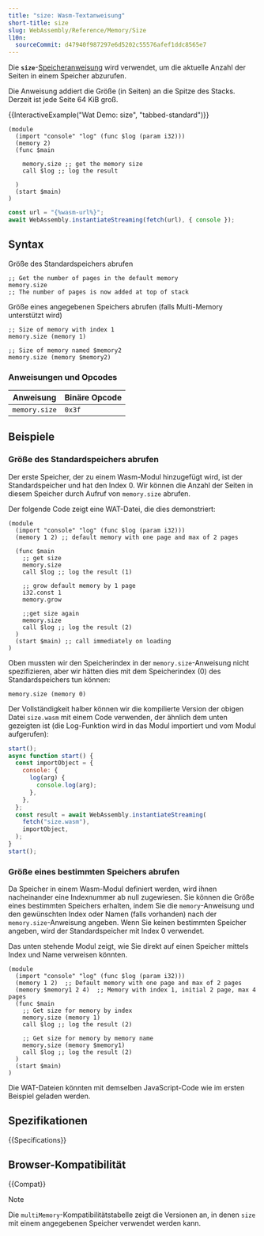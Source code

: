 ```yaml
---
title: "size: Wasm-Textanweisung"
short-title: size
slug: WebAssembly/Reference/Memory/Size
l10n:
  sourceCommit: d47940f987297e6d5202c55576afef1ddc8565e7
---
```


Die **`size`**-[Speicheranweisung](/de/docs/WebAssembly/Reference/Memory) wird verwendet, um die aktuelle Anzahl der Seiten in einem Speicher abzurufen.

Die Anweisung addiert die Größe (in Seiten) an die Spitze des Stacks.
Derzeit ist jede Seite 64 KiB groß.

{{InteractiveExample("Wat Demo: size", "tabbed-standard")}}

```wat interactive-example
(module
  (import "console" "log" (func $log (param i32)))
  (memory 2)
  (func $main

    memory.size ;; get the memory size
    call $log ;; log the result

  )
  (start $main)
)
```

```js interactive-example
const url = "{%wasm-url%}";
await WebAssembly.instantiateStreaming(fetch(url), { console });
```

## Syntax

Größe des Standardspeichers abrufen

```wat
;; Get the number of pages in the default memory
memory.size
;; The number of pages is now added at top of stack
```

Größe eines angegebenen Speichers abrufen (falls Multi-Memory unterstützt wird)

```wat
;; Size of memory with index 1
memory.size (memory 1)

;; Size of memory named $memory2
memory.size (memory $memory2)
```

### Anweisungen und Opcodes

| Anweisung     | Binäre Opcode |
| ------------- | ------------- |
| `memory.size` | `0x3f`        |

## Beispiele

### Größe des Standardspeichers abrufen

Der erste Speicher, der zu einem Wasm-Modul hinzugefügt wird, ist der Standardspeicher und hat den Index 0.
Wir können die Anzahl der Seiten in diesem Speicher durch Aufruf von `memory.size` abrufen.

Der folgende Code zeigt eine WAT-Datei, die dies demonstriert:

```wat
(module
  (import "console" "log" (func $log (param i32)))
  (memory 1 2) ;; default memory with one page and max of 2 pages

  (func $main
    ;; get size
    memory.size
    call $log ;; log the result (1)

    ;; grow default memory by 1 page
    i32.const 1
    memory.grow

    ;;get size again
    memory.size
    call $log ;; log the result (2)
  )
  (start $main) ;; call immediately on loading
)
```

Oben mussten wir den Speicherindex in der `memory.size`-Anweisung nicht spezifizieren, aber wir hätten dies mit dem Speicherindex (0) des Standardspeichers tun können:

```wat
memory.size (memory 0)
```

Der Vollständigkeit halber können wir die kompilierte Version der obigen Datei `size.wasm` mit einem Code verwenden, der ähnlich dem unten gezeigten ist (die Log-Funktion wird in das Modul importiert und vom Modul aufgerufen):

```js
start();
async function start() {
  const importObject = {
    console: {
      log(arg) {
        console.log(arg);
      },
    },
  };
  const result = await WebAssembly.instantiateStreaming(
    fetch("size.wasm"),
    importObject,
  );
}
start();
```

### Größe eines bestimmten Speichers abrufen

Da Speicher in einem Wasm-Modul definiert werden, wird ihnen nacheinander eine Indexnummer ab null zugewiesen.
Sie können die Größe eines bestimmten Speichers erhalten, indem Sie die `memory`-Anweisung und den gewünschten Index oder Namen (falls vorhanden) nach der `memory.size`-Anweisung angeben.
Wenn Sie keinen bestimmten Speicher angeben, wird der Standardspeicher mit Index 0 verwendet.

Das unten stehende Modul zeigt, wie Sie direkt auf einen Speicher mittels Index und Name verweisen könnten.

```wat
(module
  (import "console" "log" (func $log (param i32)))
  (memory 1 2)  ;; Default memory with one page and max of 2 pages
  (memory $memory1 2 4)  ;; Memory with index 1, initial 2 page, max 4 pages
  (func $main
    ;; Get size for memory by index
    memory.size (memory 1)
    call $log ;; log the result (2)

    ;; Get size for memory by memory name
    memory.size (memory $memory1)
    call $log ;; log the result (2)
  )
  (start $main)
)
```

Die WAT-Dateien könnten mit demselben JavaScript-Code wie im ersten Beispiel geladen werden.

## Spezifikationen

{{Specifications}}

## Browser-Kompatibilität

{{Compat}}

> [!NOTE]
> Die `multiMemory`-Kompatibilitätstabelle zeigt die Versionen an, in denen `size` mit einem angegebenen Speicher verwendet werden kann.
